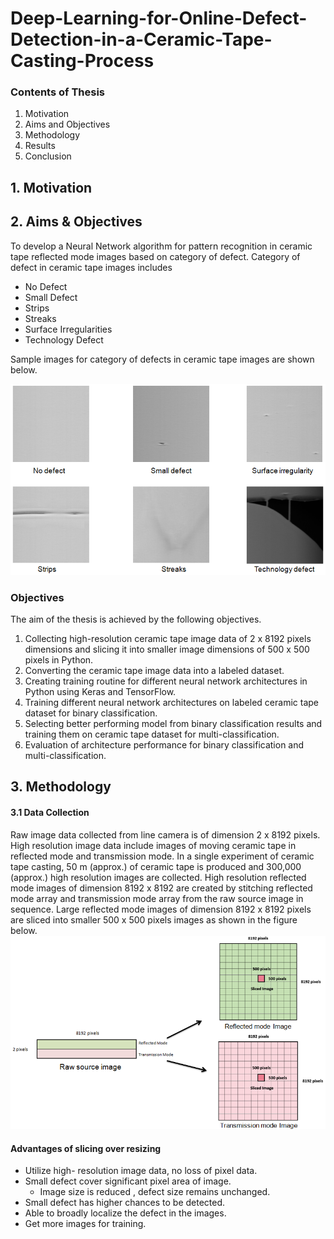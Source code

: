 # Deep-Learning-for-Online-Defect-Detection-in-a-Ceramic-Tape-Casting-Process
### Contents of Thesis
1. Motivation
2. Aims and Objectives
3. Methodology
4. Results 
5. Conclusion

## 1. Motivation

## 2. Aims & Objectives

To develop a Neural Network algorithm for pattern recognition in ceramic tape reflected mode images based on category of defect. Category of defect in ceramic tape images includes
* No Defect
* Small Defect
* Strips
* Streaks
* Surface Irregularities
* Technology Defect

Sample images for category of defects in ceramic tape images are shown below.

![](images/cat.png)

### Objectives

The aim of the thesis is achieved by the following objectives.

1. Collecting high-resolution ceramic tape image data of 2 x 8192 pixels dimensions and slicing it into smaller image dimensions of 500 x 500 pixels in Python.
2. Converting the ceramic tape image data into a labeled dataset.
3. Creating training routine for different neural network architectures in Python using Keras and TensorFlow.
4. Training different neural network architectures on labeled ceramic tape dataset for binary classification.
5. Selecting better performing model from binary classification results and training them on ceramic tape dataset for multi-classification.
6. Evaluation of architecture performance for binary classification and multi-classification.

## 3. Methodology
#### 3.1 Data Collection
Raw image data collected from line camera is of dimension 2 x 8192 pixels. High resolution image data include images of moving ceramic tape in reflected mode and transmission mode. In a single experiment of ceramic tape casting, 50 m (approx.) of ceramic tape is produced and 300,000 (approx.) high resolution images are collected. High resolution reflected mode images of dimension 8192 x 8192 are created by stitching reflected mode array and transmission mode array from the raw source image in sequence. Large reflected mode images of dimension 8192 x 8192 pixels are sliced into smaller 500 x 500 pixels images as shown in the figure below.
![](images/col.png)
#### <strong>Advantages of slicing over resizing</strong>
* Utilize high- resolution image data, no loss of pixel data.
* Small defect cover significant pixel area of image. 
  * Image size is reduced , defect size remains unchanged.
* Small defect has higher chances to be detected.
* Able to broadly localize the defect in the images.
* Get more images for training.




